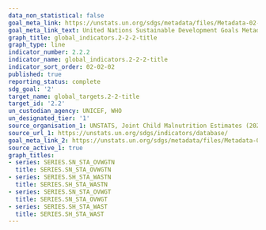 ```yaml
---
data_non_statistical: false
goal_meta_link: https://unstats.un.org/sdgs/metadata/files/Metadata-02-02-02a.pdf
goal_meta_link_text: United Nations Sustainable Development Goals Metadata (pdf 232kB)
graph_title: global_indicators.2-2-2-title
graph_type: line
indicator_number: 2.2.2
indicator_name: global_indicators.2-2-2-title
indicator_sort_order: 02-02-02
published: true
reporting_status: complete
sdg_goal: '2'
target_name: global_targets.2-2-title
target_id: '2.2'
un_custodian_agency: UNICEF, WHO
un_designated_tier: '1'
source_organisation_1: UNSTATS, Joint Child Malnutrition Estimates (2023 Edition), United Nations Children's Fund (UNICEF), World Health Organisation (WHO) and the World Bank Group
source_url_1: https://unstats.un.org/sdgs/indicators/database/
goal_meta_link_2: https://unstats.un.org/sdgs/metadata/files/Metadata-02-02-02b.pdf
source_active_1: true
graph_titles:
- series: SERIES.SN_STA_OVWGTN
  title: SERIES.SN_STA_OVWGTN
- series: SERIES.SH_STA_WASTN
  title: SERIES.SH_STA_WASTN
- series: SERIES.SN_STA_OVWGT
  title: SERIES.SN_STA_OVWGT
- series: SERIES.SH_STA_WAST
  title: SERIES.SH_STA_WAST
---
```

